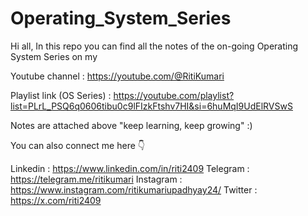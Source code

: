 # Operating_System_Series

Hi all, In this repo you can find all the notes of the on-going Operating System Series on my 

Youtube channel : https://youtube.com/@RitiKumari

Playlist link (OS Series) : https://youtube.com/playlist?list=PLrL_PSQ6q0606tibu0c9lFIzkFtshv7HI&si=6huMqI9UdElRVSwS

Notes are attached above "keep learning, keep growing" :)

You can also connect me here 👇

Linkedin : https://www.linkedin.com/in/riti2409
Telegram : https://telegram.me/ritikumari
Instagram : https://www.instagram.com/ritikumariupadhyay24/
Twitter : https://x.com/riti2409
